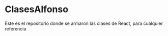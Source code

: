 # ClasesAlfonso
Este es el repositorio donde se armaron las clases de React, para cualquier referencia
